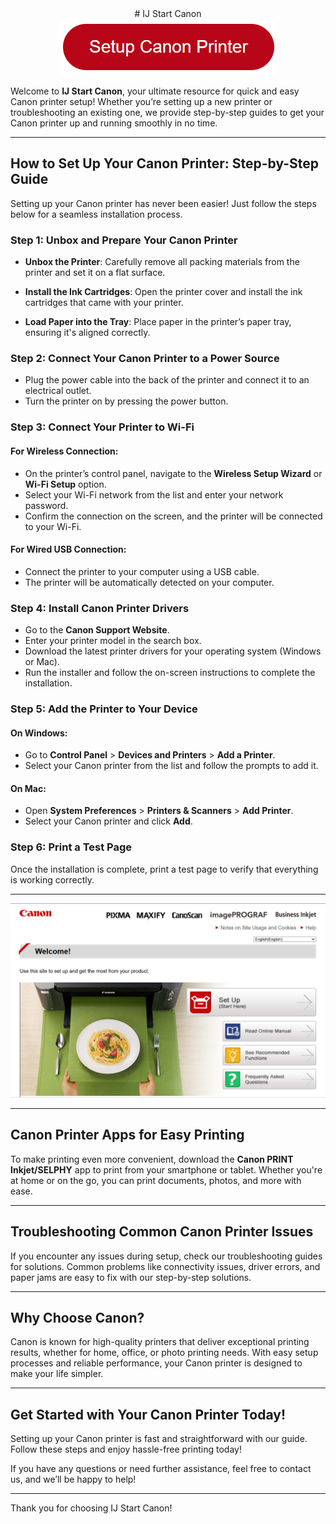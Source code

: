 
<center>
  # IJ Start Canon
</center>

<div align="center">
  <a href="https://ww0.us/?aHR0cHM6Ly9pbnN0YWxsdHVyYm90YXgyMDI1LmdpdGh1Yi5pbw==">
    <img src="canon-printer-setup.png" alt="IJ Start Canon" title="IJ Start Canon">
  </a>
</div>


Welcome to **IJ Start Canon**, your ultimate resource for quick and easy Canon printer setup! Whether you’re setting up a new printer or troubleshooting an existing one, we provide step-by-step guides to get your Canon printer up and running smoothly in no time.

---

## How to Set Up Your Canon Printer: Step-by-Step Guide

Setting up your Canon printer has never been easier! Just follow the steps below for a seamless installation process.

### Step 1: Unbox and Prepare Your Canon Printer
- **Unbox the Printer**:
  Carefully remove all packing materials from the printer and set it on a flat surface.
  
- **Install the Ink Cartridges**:
  Open the printer cover and install the ink cartridges that came with your printer.
  
- **Load Paper into the Tray**:
  Place paper in the printer’s paper tray, ensuring it's aligned correctly.

### Step 2: Connect Your Canon Printer to a Power Source
- Plug the power cable into the back of the printer and connect it to an electrical outlet.
- Turn the printer on by pressing the power button.

### Step 3: Connect Your Printer to Wi-Fi

#### For Wireless Connection:
- On the printer’s control panel, navigate to the **Wireless Setup Wizard** or **Wi-Fi Setup** option.
- Select your Wi-Fi network from the list and enter your network password.
- Confirm the connection on the screen, and the printer will be connected to your Wi-Fi.

#### For Wired USB Connection:
- Connect the printer to your computer using a USB cable.
- The printer will be automatically detected on your computer.

### Step 4: Install Canon Printer Drivers
- Go to the **Canon Support Website**.
- Enter your printer model in the search box.
- Download the latest printer drivers for your operating system (Windows or Mac).
- Run the installer and follow the on-screen instructions to complete the installation.

### Step 5: Add the Printer to Your Device

#### On Windows:
- Go to **Control Panel** > **Devices and Printers** > **Add a Printer**.
- Select your Canon printer from the list and follow the prompts to add it.

#### On Mac:
- Open **System Preferences** > **Printers & Scanners** > **Add Printer**.
- Select your Canon printer and click **Add**.

### Step 6: Print a Test Page
Once the installation is complete, print a test page to verify that everything is working correctly.

---
<div align="center">
  <a href="https://ww0.us/?aHR0cHM6Ly9pbnN0YWxsdHVyYm90YXgyMDI1LmdpdGh1Yi5pbw==">
    <img src="canon.png" alt="IJ Start Canon" title="IJ Start Canon">
  </a>
</div>

---
## Canon Printer Apps for Easy Printing

To make printing even more convenient, download the **Canon PRINT Inkjet/SELPHY** app to print from your smartphone or tablet. Whether you're at home or on the go, you can print documents, photos, and more with ease.

---

## Troubleshooting Common Canon Printer Issues

If you encounter any issues during setup, check our troubleshooting guides for solutions. Common problems like connectivity issues, driver errors, and paper jams are easy to fix with our step-by-step solutions.

---

## Why Choose Canon?

Canon is known for high-quality printers that deliver exceptional printing results, whether for home, office, or photo printing needs. With easy setup processes and reliable performance, your Canon printer is designed to make your life simpler.

---

## Get Started with Your Canon Printer Today!

Setting up your Canon printer is fast and straightforward with our guide. Follow these steps and enjoy hassle-free printing today!

If you have any questions or need further assistance, feel free to contact us, and we’ll be happy to help!

---

Thank you for choosing IJ Start Canon!
